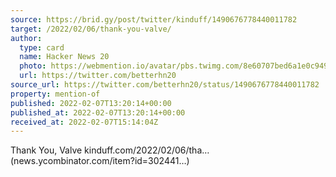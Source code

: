 ```yaml
---
source: https://brid.gy/post/twitter/kinduff/1490676778440011782
target: /2022/02/06/thank-you-valve/
author:
  type: card
  name: Hacker News 20
  photo: https://webmention.io/avatar/pbs.twimg.com/8e60707bed6a1e0c94948f99e8f76c282036cdd4c1a086fc034ef6c9371c3af6.jpg
  url: https://twitter.com/betterhn20
source_url: https://twitter.com/betterhn20/status/1490676778440011782
property: mention-of
published: 2022-02-07T13:20:14+00:00
published_at: 2022-02-07T13:20:14+00:00
received_at: 2022-02-07T15:14:04Z
---
```


Thank You, Valve kinduff.com/2022/02/06/tha… (news.ycombinator.com/item?id=302441…)